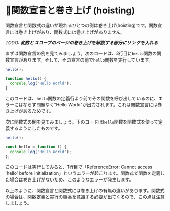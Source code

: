 # 🚧関数宣言と巻き上げ \(hoisting\)

関数宣言と関数式の違いが現れるひとつの例は巻き上げ\(hoisting\)です。関数宣言には巻き上げがあり、関数式には巻き上げがありません。

_TODO: **変数とスコープのページの巻き上げを解説する部分にリンクを入れる**_

まずは関数宣言の例を見てみましょう。次のコードは、3行目に`hello`関数の関数宣言があります。そして、その宣言の前で`hello`関数を実行しています。

```javascript
hello();

function hello() {
  console.log("Hello World");
}
```

このコードは、`hello`関数の定義行より前でその関数を呼び出しているのに、エラーにはならず問題なく"Hello World"が出力されます。これは関数宣言には巻き上げがあるためです。

次に関数式の例を見てみましょう。下のコードは`hello`関数を関数式を使って定義するようにしたものです。

```javascript
hello();

const hello = function () {
  console.log("Hello World");
};
```

このコードは実行してみると、1行目で「ReferenceError: Cannot access 'hello' before initialization」というエラーが起こります。関数式で関数を定義した場合は巻き上げがないため、このようなエラーが発生します。

以上のように、関数宣言と関数式には巻き上げの有無の違いがあります。関数式の場合は、関数定義と実行の順番を意識する必要が出てくるので、この点は注意しましょう。

